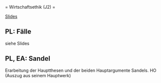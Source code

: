 = Wirtschaftsethik (J2) =

[Slides](https://dorkeinath.github.io/slides_html/ethik-slides/Wirtschaftsethik.html)

## PL: Fälle

siehe Slides

## PL, EA: Sandel

Erarbeitung der Hauptthesen und der beiden Hauptargumente Sandels.
HO (Auszug aus seinem Hauptwerk)

